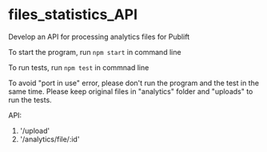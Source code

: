 # files_statistics_API

Develop an API for processing analytics files for Publift

To start the program, run `npm start` in command line

To run tests, run `npm test` in commnad line

To avoid "port in use" error, please don't run the program and the test in the same time. Please keep original files in "analytics" folder and "uploads" to run the tests.

API:

1.  '/upload'
2.  '/analytics/file/:id'
